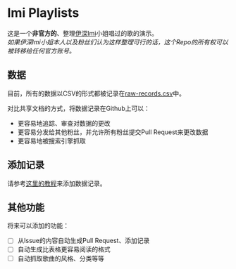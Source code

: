# Imi Playlists
这是一个**非官方的**、整理[伊深Imi](https://space.bilibili.com/690608694)小姐唱过的歌的演示。  
_如果伊深Imi小姐本人以及粉丝们认为这样整理可行的话，这个Repo的所有权可以被转移给任何官方账号。_

## 数据
目前，所有的数据以CSV的形式都被记录在[raw-records.csv](raw-records.csv)中。

对比共享文档的方式，将数据记录在Github上可以：
* 更容易地追踪、审查对数据的更改
* 更容易分发给其他粉丝，并允许所有粉丝提交Pull Request来更改数据
* 更容易地被搜索引擎抓取

## 添加记录
请参考[这里的教程](todo:add-link-here)来添加数据记录。

## 其他功能
将来可以添加的功能：
- [ ] 从Issue的内容自动生成Pull Request、添加记录
- [ ] 自动生成比表格更容易阅读的格式 
- [ ] 自动抓取歌曲的风格、分类等等
